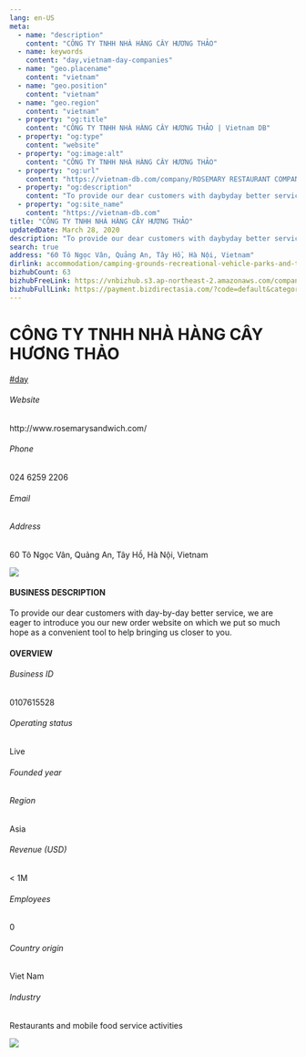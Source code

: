```yaml
---
lang: en-US
meta:
  - name: "description"
    content: "CÔNG TY TNHH NHÀ HÀNG CÂY HƯƠNG THẢO"
  - name: keywords
    content: "day,vietnam-day-companies"
  - name: "geo.placename"
    content: "vietnam"
  - name: "geo.position"
    content: "vietnam"
  - name: "geo.region"
    content: "vietnam"
  - property: "og:title"
    content: "CÔNG TY TNHH NHÀ HÀNG CÂY HƯƠNG THẢO | Vietnam DB"
  - property: "og:type"
    content: "website"
  - property: "og:image:alt"
    content: "CÔNG TY TNHH NHÀ HÀNG CÂY HƯƠNG THẢO"
  - property: "og:url"
    content: "https://vietnam-db.com/company/ROSEMARY RESTAURANT COMPANY LIMITED-2898512"
  - property: "og:description"
    content: "To provide our dear customers with daybyday better service, we are eager to introduce you our new order website on which we put so much hope as a convenient tool to help bringing us closer to you."
  - property: "og:site_name"
    content: "https://vietnam-db.com"
title: "CÔNG TY TNHH NHÀ HÀNG CÂY HƯƠNG THẢO"
updatedDate: March 28, 2020
description: "To provide our dear customers with daybyday better service, we are eager to introduce you our new order website on which we put so much hope as a convenient tool to help bringing us closer to you."
search: true
address: "60 Tô Ngọc Vân, Quảng An, Tây Hồ, Hà Nội, Vietnam"
dirlink: accommodation/camping-grounds-recreational-vehicle-parks-and-trailer-parks/vietnam-day-companies
bizhubCount: 63
bizhubFreeLink: https://vnbizhub.s3.ap-northeast-2.amazonaws.com/companies/vietnam-day-companies_preview.xlsx
bizhubFullLink: https://payment.bizdirectasia.com/?code=default&category=bizhub&item=vietnam-day-companies&redirect=https://vietnam-db.com
---
```



<div class="bd-item">
    <div class="item-content">
        <div class="detail-title-wrap">
            <h1 class="detail-title">
                CÔNG TY TNHH NHÀ HÀNG CÂY HƯƠNG THẢO
            </h1>
        </div>
		<div class="detail-tagslist"><a href="/accommodation/camping-grounds-recreational-vehicle-parks-and-trailer-parks/tags/day" class="detail-tagitem">#day</a></div>
        <h6 class="bd-label">Website</h6>
        <p>http://www.rosemarysandwich.com/</p>
		<h6 class="bd-label">Phone</h6>
        <p>024 6259 2206</p>
        <h6 class="bd-label">Email</h6>
        <p><a class="textColorPrimary" href="#"></a></p>
        <h6 class="bd-label">Address</h6>
        <p>60 Tô Ngọc Vân, Quảng An, Tây Hồ, Hà Nội, Vietnam</p>
    </div>
</div>

<div class="banner-wrap text-center"><a href="" class="banner-link"><img src="/assets/vndb.com/BannerAds2.jpg" class="banner-img"></a></div>

<div class="bd-item">
    <div class="item-content">
        <h4 class="textColorPrimary item-title">BUSINESS DESCRIPTION</h4>
        <p>To provide our dear customers with day-by-day better service, we are eager to introduce you our new order website on which we put so much hope as a convenient tool to help bringing us closer to you.</p>
    </div>
</div>

<div class="bd-item">
    <div class="item-content">
        <h4 class="textColorPrimary item-title">OVERVIEW</h4>
        <div class="item-info">
            <h6 class="bd-label">Business ID</h6>
            <p>0107615528</p>
        </div>
        <div class="item-info">
            <h6 class="bd-label">Operating status</h6>
            <p>Live<small class="bd-status_dot live"></small></p>
        </div>
        <div class="item-info">
            <h6 class="bd-label">Founded year</h6>
            <p></p>
        </div>
        <div class="item-info">
            <h6 class="bd-label">Region</h6>
            <p>Asia</p>
        </div>
        <div class="item-info">
            <h6 class="bd-label">Revenue (USD)</h6>
            <p>&lt; 1M</p>
        </div>
        <div class="item-info">
            <h6 class="bd-label">Employees</h6>
            <p>0</p>
        </div>
        <div class="item-info">
            <h6 class="bd-label">Country origin</h6>
            <p>Viet Nam</p>
        </div>
        <div class="item-info">
            <h6 class="bd-label">Industry</h6>
            <p>Restaurants and mobile food service activities</p>
        </div>
    </div>
</div>

<div class="banner-wrap text-center"><a href="" class="banner-link"><img src="/assets/vndb.com/BannerAd_04_728x90.jpg" class="banner-img"></a></div>

<CustomPopup popupTitle="ENTER EMAIL TO DOWNLOAD" popupSubTitle="The companies data will be sent to your inbox. Please enter your email." :free="this.$frontmatter.bizhubFreeLink" :paid="this.$frontmatter.bizhubFullLink" :count="this.$frontmatter.bizhubCount"/>

